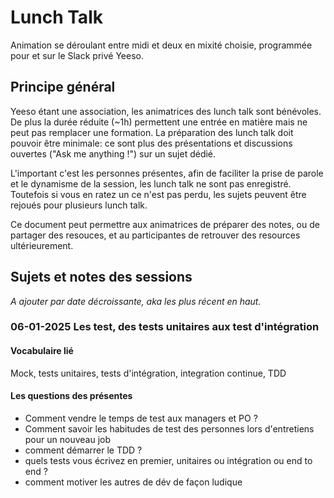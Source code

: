 # Lunch Talk

Animation se déroulant entre midi et deux en mixité choisie, programmée pour et sur le Slack privé Yeeso.

## Principe général

Yeeso étant une association, les animatrices des lunch talk sont bénévoles. De plus la durée réduite (~1h) permettent une entrée en matière mais ne peut pas remplacer une formation.
La préparation des lunch talk doit pouvoir être minimale: ce sont plus des présentations et discussions ouvertes ("Ask me anything !") sur un sujet dédié.

L'important c'est les personnes présentes, afin de faciliter la prise de parole et le dynamisme de la session, les lunch talk ne sont pas enregistré. Toutefois si vous en ratez un ce n'est pas perdu, les sujets peuvent être rejoués pour plusieurs lunch talk.

Ce document peut permettre aux animatrices de préparer des notes, ou de partager des resouces, et au participantes de retrouver des resources ultérieurement.

## Sujets et notes des sessions

_A ajouter par date décroissante, aka les plus récent en haut._

### 06-01-2025 Les test, des tests unitaires aux test d'intégration

#### Vocabulaire lié

Mock, tests unitaires, tests d'intégration, integration continue, TDD

#### Les questions des présentes

- Comment vendre le temps de test aux managers et PO ?
- Comment savoir les habitudes de test des personnes lors d'entretiens pour un nouveau job
- comment démarrer le TDD ?
- quels tests vous écrivez en premier, unitaires ou intégration ou end to end ?
- comment motiver les autres de dév de façon ludique